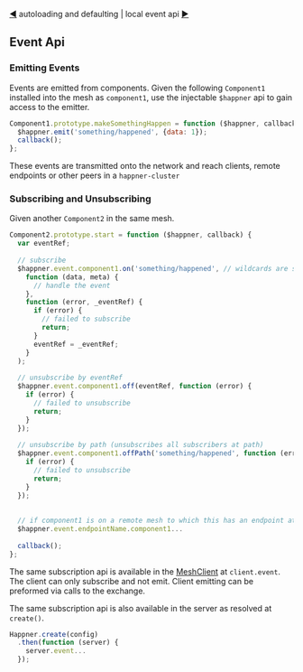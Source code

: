 [◀](autoload.md) autoloading and defaulting | local event api [▶](local-event.md)

## Event Api

### Emitting Events

Events are emitted from components. Given the following `Component1` installed into the mesh as `component1`, use the injectable `$happner` api to gain access to the emitter.

```javascript
Component1.prototype.makeSomethingHappen = function ($happner, callback) {
  $happner.emit('something/happened', {data: 1});
  callback();
};
```

These events are transmitted onto the network and reach clients, remote endpoints or other peers in a `happner-cluster`

### Subscribing and Unsubscribing

Given another `Component2` in the same mesh.

```javascript
Component2.prototype.start = function ($happner, callback) {
  var eventRef;
  
  // subscribe
  $happner.event.component1.on('something/happened', // wildcards are supported
    function (data, meta) {
      // handle the event
    },
    function (error, _eventRef) {
      if (error) {
        // failed to subscribe
        return;
      }
      eventRef = _eventRef;
    }
  );
  
  // unsubscribe by eventRef
  $happner.event.component1.off(eventRef, function (error) {
    if (error) {
      // failed to unsubscribe
      return;
    }
  });
  
  // unsubscribe by path (unsubscribes all subscribers at path)
  $happner.event.component1.offPath('something/happened', function (error) {
    if (error) {
      // failed to unsubscribe
      return;
    }
  });
  
  
  // if component1 is on a remote mesh to which this has an endpoint attached
  $happner.event.endpointName.component1...
  
  callback();
};
```

The same subscription api is available in the [MeshClient](client.md) at `client.event`. The client can only subscribe and not emit. Client emitting can be preformed via calls to the exchange.

The same subscription api is also available in the server as resolved at `create()`.

```javascript
Happner.create(config)
  .then(function (server) {
    server.event...
  });
```

